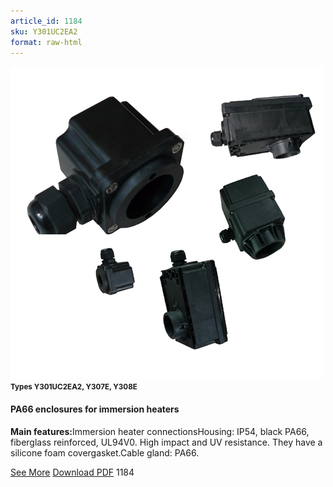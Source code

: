 ```yaml
---
article_id: 1184
sku: Y301UC2EA2
format: raw-html
---
```

 <!-- <span class="tag-top">New</span> -->
 <img src="../new-images/Y301UC2EA2.jpg" class="card-imgs mb-2">
 <small class="text-grey mb-2"><b>Types Y301UC2EA2, Y307E, Y308E
 </b>
 </small>
 <h4>PA66 enclosures for immersion heaters</h4>
 <p><b>Main features:</b>Immersion heater connectionsHousing: IP54, black PA66, fiberglass reinforced, UL94V0. High impact and UV resistance. They have a silicone foam covergasket.Cable gland: PA66.</p>
 <div class="btns">
 <a href="https://ultimheat.co.th/en/y30.html" class="btn-red">See More</a>
 <a href="pdf/Y301UC2EA2-Y307E-Y308E-EN-20150717.pdf" target="_blank" class="btn-red">Download PDF</a>
 <!-- <a href="javascript:void(0);" class="access-link"> Access full catalogue <i class="fa fa-external-link" aria-hidden="true"></i> </a> -->
 <span class="number-btn">1184</span>
 </div>
 